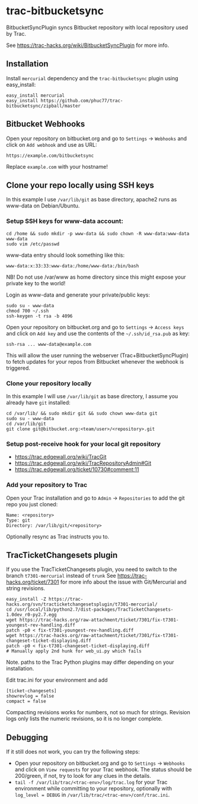 ﻿# trac-bitbucketsync

BitbucketSyncPlugin syncs Bitbucket repository with local repository used by Trac.

See https://trac-hacks.org/wiki/BitbucketSyncPlugin for more info.

## Installation

Install `mercurial` dependency and the `trac-bitbucketsync` plugin using easy_install:
```
easy_install mercurial
easy_install https://github.com/phuc77/trac-bitbucketsync/zipball/master
```

## Bitbucket Webhooks

Open your repository on bitbucket.org and go to `Settings` -> `Webhooks` and click on `Add webhook` and use as URL:
```
https://example.com/bitbucketsync
```
Replace `example.com` with your hostname!

## Clone your repo locally using SSH keys

In this example I use `/var/lib/git` as base directory, apache2 runs as www-data on Debian/Ubuntu.

### Setup SSH keys for www-data account:
```
cd /home && sudo mkdir -p www-data && sudo chown -R www-data:www-data www-data
sudo vim /etc/passwd
```
www-data entry should look something like this:
```
www-data:x:33:33:www-data:/home/www-data:/bin/bash
```
NB! Do not use /var/www as home directory since this might expose your private key to the world!

Login as www-data and generate your private/public keys:
```
sudo su - www-data
chmod 700 ~/.ssh
ssh-keygen -t rsa -b 4096
```
Open your repository on bitbucket.org and go to `Settings` -> `Access keys` and click on `Add key` and use the contents of the `~/.ssh/id_rsa.pub` as key:
```
ssh-rsa ... www-data@example.com
```

This will allow the user running the webserver (Trac+BitbucketSyncPlugin) to fetch updates for your repos from Bitbucket whenever the webhook is triggered.

### Clone your repository locally

In this example I will use `/var/lib/git` as base directory, I assume you already have `git` installed:

```
cd /var/lib/ && sudo mkdir git && sudo chown www-data git
sudo su - www-data
cd /var/lib/git
git clone git@bitbucket.org:<team/user>/<repository>.git
```

### Setup post-receive hook for your local git repository

* https://trac.edgewall.org/wiki/TracGit
* https://trac.edgewall.org/wiki/TracRepositoryAdmin#Git
* https://trac.edgewall.org/ticket/10730#comment:11

### Add your repository to Trac

Open your Trac installation and go to `Admin` -> `Repositories` to add the git repo you just cloned:
```
Name: <repository>
Type: git
Directory: /var/lib/git/<repository>
```
Optionally resync as Trac instructs you to.

## TracTicketChangesets plugin

If you use the TracTicketChangesets plugin, you need to switch to the branch `t7301-mercurial` instead of `trunk`
See https://trac-hacks.org/ticket/7301 for more info about the issue with Git/Mercurial and string revisions.

```
easy_install -Z https://trac-hacks.org/svn/tracticketchangesetsplugin/t7301-mercurial/
cd /usr/local/lib/python2.7/dist-packages/TracTicketChangesets-1.0dev_r0-py2.7.egg
wget https://trac-hacks.org/raw-attachment/ticket/7301/fix-t7301-youngest-rev-handling.diff
patch -p0 < fix-t7301-youngest-rev-handling.diff
wget https://trac-hacks.org/raw-attachment/ticket/7301/fix-t7301-changeset-ticket-displaying.diff
patch -p0 < fix-t7301-changeset-ticket-displaying.diff
# Manually apply 2nd hunk for web_ui.py which fails
```
Note. paths to the Trac Python plugins may differ depending on your installation.

Edit trac.ini for your environment and add
```
[ticket-changesets]
showrevlog = false
compact = false
```
Compacting revisions works for numbers, not so much for strings.
Revision logs only lists the numeric revisions, so it is no longer complete.

## Debugging

If it still does not work, you can try the following steps:

* Open your repository on bitbucket.org and go to `Settings` -> `Webhooks` and click on `View requests` for your Trac webhook.
  The status should be 200/green, if not, try to look for any clues in the details.
* `tail -f /var/lib/trac/<trac-env>/log/trac.log` for your Trac environment while committing to your repository, optionally with `log_level = DEBUG` in `/var/lib/trac/<trac-env>/conf/trac.ini`.